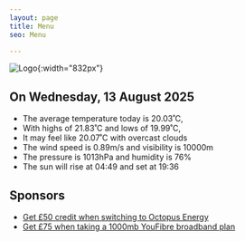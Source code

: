 ```yaml
---
layout: page
title: Menu
seo: Menu

---
```


![Logo](/images/logo.jpg){:width="832px"}

<!-- weather_marker starts -->
## On Wednesday, 13 August 2025

- The average temperature today is 20.03˚C,
- With highs of 21.83˚C and lows of 19.99˚C,
- It may feel like 20.07˚C with overcast clouds
- The wind speed is 0.89m/s and visibility is 10000m
- The pressure is 1013hPa and humidity is 76%
- The sun will rise at 04:49 and set at 19:36

<!-- weather_marker ends -->

## Sponsors

- [Get £50 credit when switching to Octopus Energy](https://bit.ly/3oD1nnS)
- [Get £75 when taking a 1000mb YouFibre broadband plan](https://aklam.io/91zWhU?)
